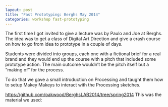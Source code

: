 ```yaml
---
layout: post
title: "Fast Prototyping: Berghs May 2014"
categories: workshop fast-prototyping
---
```


The first time I got invited to give a lecture was by Paulo and Joe at Berghs. The idea was to get a class of Digital Art Direction and give a crash course on how to go from idea to prototype in a couple of days.

Students were divided into groups, each one with a fictional brief for a real brand and they would end up the course with a pitch that included some prototype action. The main outcome wouldn’t be the pitch itself but a “making of” for the process.

To do that we gave a small introduction on Processing and taught them how to setup Makey Makeys to interact with the Processing sketches.

https://github.com/oakwood/BerghsLAB2014/tree/spring2014
This was the material we used:
